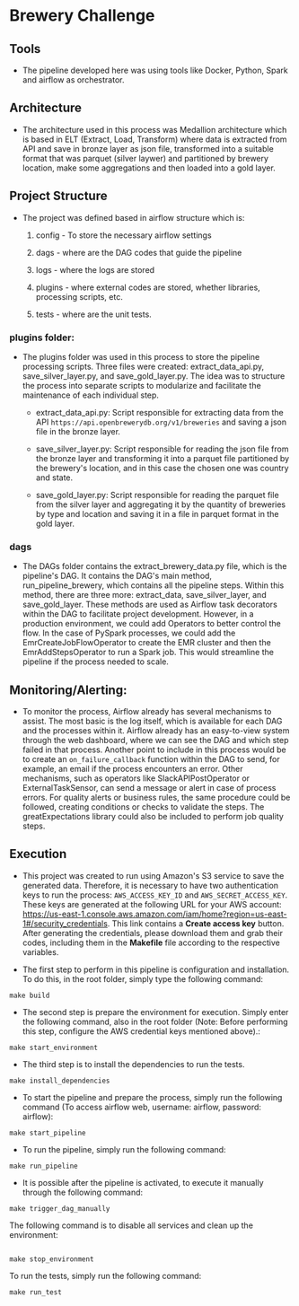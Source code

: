 # Brewery Challenge


## Tools

* The pipeline developed here was using tools like Docker, Python, Spark and airflow as orchestrator.


## Architecture

* The architecture used in this process was Medallion architecture which is based in ELT (Extract, Load, Transform) where data is extracted from API and save in bronze layer as json file, transformed into a suitable format that was parquet (silver laywer) and partitioned by brewery location, make some aggregations and then loaded into a gold layer.


## Project Structure

* The project was defined based in airflow structure which is:

    1. config - To store the necessary airflow settings

    2. dags - where are the DAG codes that guide the pipeline 

    3. logs - where the logs are stored

    4. plugins - where external codes are stored, whether libraries, processing scripts, etc.

    5. tests - where are the unit tests.


### plugins folder:

* The plugins folder was used in this process to store the pipeline processing scripts. Three files were created: extract_data_api.py, save_silver_layer.py, and save_gold_layer.py. The idea was to structure the process into separate scripts to modularize and facilitate the maintenance of each individual step.

    - extract_data_api.py: Script responsible for extracting data from the API `https://api.openbrewerydb.org/v1/breweries` and saving a json file in the bronze layer.

    - save_silver_layer.py: Script responsible for reading the json file from the bronze layer and transforming it into a parquet file partitioned by the brewery's location, and in this case the chosen one was country and state.

    - save_gold_layer.py: Script responsible for reading the parquet file from the silver layer and aggregating it by the quantity of breweries by type and location and saving it in a file in parquet format in the gold layer.

### dags


* The DAGs folder contains the extract_brewery_data.py file, which is the pipeline's DAG. It contains the DAG's main method, run_pipeline_brewery, which contains all the pipeline steps. Within this method, there are three more: extract_data, save_silver_layer, and save_gold_layer. These methods are used as Airflow task decorators within the DAG to facilitate project development. However, in a production environment, we could add Operators to better control the flow. In the case of PySpark processes, we could add the EmrCreateJobFlowOperator to create the EMR cluster and then the EmrAddStepsOperator to run a Spark job. This would streamline the pipeline if the process needed to scale.


## Monitoring/Alerting:

* To monitor the process, Airflow already has several mechanisms to assist. The most basic is the log itself, which is available for each DAG and the processes within it. Airflow already has an easy-to-view system through the web dashboard, where we can see the DAG and which step failed in that process.
Another point to include in this process would be to create an `on_failure_callback` function within the DAG to send, for example, an email if the process encounters an error. Other mechanisms, such as operators like SlackAPIPostOperator or ExternalTaskSensor, can send a message or alert in case of process errors. For quality alerts or business rules, the same procedure could be followed, creating conditions or checks to validate the steps. The greatExpectations library could also be included to perform job quality steps.


## Execution

* This project was created to run using Amazon's S3 service to save the generated data. Therefore, it is necessary to have two authentication keys to run the process: `AWS_ACCESS_KEY_ID` and `AWS_SECRET_ACCESS_KEY`. These keys are generated at the following URL for your AWS account: https://us-east-1.console.aws.amazon.com/iam/home?region=us-east-1#/security_credentials. This link contains a **Create access key** button. After generating the credentials, please download them and grab their codes, including them in the **Makefile** file according to the respective variables.



* The first step to perform in this pipeline is configuration and installation. To do this, in the root folder, simply type the following command:

```
make build

```

* The second step is prepare the environment for execution. Simply enter the following command, also in the root folder (Note: Before performing this step, configure the AWS credential keys mentioned above).:

```
make start_environment

```

* The third step is to install the dependencies to run the tests.

```
make install_dependencies

```

* To start the pipeline and prepare the process, simply run the following command (To access airflow web, username: airflow, password: airflow):

```
make start_pipeline

```

* To run the pipeline, simply run the following command:

```
make run_pipeline

```


* It is possible after the pipeline is activated, to execute it manually through the following command:

``` 
make trigger_dag_manually

```

The following command is to disable all services and clean up the environment:

```

make stop_environment

```

To run the tests, simply run the following command:

```
make run_test

```
